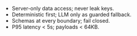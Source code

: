 - Server-only data access; never leak keys.
- Deterministic first; LLM only as guarded fallback.
- Schemas at every boundary; fail closed.
- P95 latency < 5s; payloads < 64KB.

